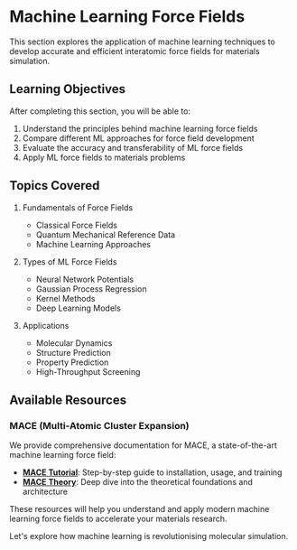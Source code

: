 # Machine Learning Force Fields

This section explores the application of machine learning techniques to develop accurate and efficient interatomic force fields for materials simulation.

## Learning Objectives

After completing this section, you will be able to:

1. Understand the principles behind machine learning force fields
2. Compare different ML approaches for force field development
3. Evaluate the accuracy and transferability of ML force fields
4. Apply ML force fields to materials problems

## Topics Covered

1. Fundamentals of Force Fields
   - Classical Force Fields
   - Quantum Mechanical Reference Data
   - Machine Learning Approaches

2. Types of ML Force Fields
   - Neural Network Potentials
   - Gaussian Process Regression
   - Kernel Methods
   - Deep Learning Models

3. Applications
   - Molecular Dynamics
   - Structure Prediction
   - Property Prediction
   - High-Throughput Screening

## Available Resources

### MACE (Multi-Atomic Cluster Expansion)
We provide comprehensive documentation for MACE, a state-of-the-art machine learning force field:

- **[MACE Tutorial](mace_tutorial.md)**: Step-by-step guide to installation, usage, and training
- **[MACE Theory](mace_theory.md)**: Deep dive into the theoretical foundations and architecture

These resources will help you understand and apply modern machine learning force fields to accelerate your materials research.

Let's explore how machine learning is revolutionising molecular simulation. 